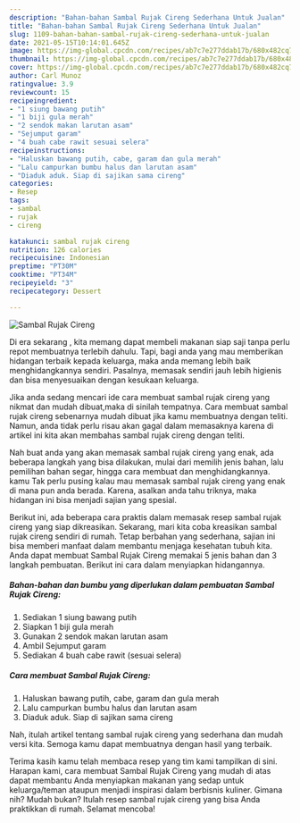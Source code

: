 ```yaml
---
description: "Bahan-bahan Sambal Rujak Cireng Sederhana Untuk Jualan"
title: "Bahan-bahan Sambal Rujak Cireng Sederhana Untuk Jualan"
slug: 1109-bahan-bahan-sambal-rujak-cireng-sederhana-untuk-jualan
date: 2021-05-15T10:14:01.645Z
image: https://img-global.cpcdn.com/recipes/ab7c7e277ddab17b/680x482cq70/sambal-rujak-cireng-foto-resep-utama.jpg
thumbnail: https://img-global.cpcdn.com/recipes/ab7c7e277ddab17b/680x482cq70/sambal-rujak-cireng-foto-resep-utama.jpg
cover: https://img-global.cpcdn.com/recipes/ab7c7e277ddab17b/680x482cq70/sambal-rujak-cireng-foto-resep-utama.jpg
author: Carl Munoz
ratingvalue: 3.9
reviewcount: 15
recipeingredient:
- "1 siung bawang putih"
- "1 biji gula merah"
- "2 sendok makan larutan asam"
- "Sejumput garam"
- "4 buah cabe rawit sesuai selera"
recipeinstructions:
- "Haluskan bawang putih, cabe, garam dan gula merah"
- "Lalu campurkan bumbu halus dan larutan asam"
- "Diaduk aduk. Siap di sajikan sama cireng"
categories:
- Resep
tags:
- sambal
- rujak
- cireng

katakunci: sambal rujak cireng 
nutrition: 126 calories
recipecuisine: Indonesian
preptime: "PT30M"
cooktime: "PT34M"
recipeyield: "3"
recipecategory: Dessert

---
```



![Sambal Rujak Cireng](https://img-global.cpcdn.com/recipes/ab7c7e277ddab17b/680x482cq70/sambal-rujak-cireng-foto-resep-utama.jpg)

Di era  sekarang , kita memang dapat membeli makanan siap saji tanpa perlu repot membuatnya terlebih dahulu. Tapi, bagi anda yang mau memberikan hidangan terbaik kepada keluarga, maka anda memang lebih baik menghidangkannya sendiri. Pasalnya, memasak sendiri jauh lebih higienis dan bisa menyesuaikan dengan kesukaan keluarga.

Jika anda sedang mencari ide cara membuat sambal rujak cireng yang nikmat dan mudah dibuat,maka di sinilah tempatnya. Cara membuat sambal rujak cireng  sebenarnya mudah dibuat jika kamu membuatnya dengan teliti. Namun, anda tidak perlu risau akan gagal dalam memasaknya 
karena di artikel ini kita akan membahas sambal rujak cireng dengan teliti.  



Nah buat anda yang akan memasak sambal rujak cireng yang enak, ada beberapa langkah yang bisa dilakukan, mulai dari memilih jenis bahan, lalu pemilihan bahan segar, hingga cara membuat dan menghidangkannya. kamu Tak perlu pusing kalau mau memasak sambal rujak cireng yang enak di mana pun anda berada. Karena, asalkan anda  tahu triknya, maka hidangan ini bisa menjadi sajian yang spesial.

Berikut ini, ada beberapa cara praktis  dalam memasak resep sambal rujak cireng yang siap dikreasikan. Sekarang, mari kita coba kreasikan sambal rujak cireng sendiri di rumah. Tetap berbahan yang sederhana, sajian ini bisa memberi manfaat dalam membantu menjaga kesehatan tubuh kita. Anda dapat membuat Sambal Rujak Cireng memakai 5 jenis bahan dan 3 langkah pembuatan. Berikut ini cara dalam menyiapkan hidangannya.

<!--inarticleads1-->

##### Bahan-bahan dan bumbu yang diperlukan dalam pembuatan Sambal Rujak Cireng:

1. Sediakan 1 siung bawang putih
1. Siapkan 1 biji gula merah
1. Gunakan 2 sendok makan larutan asam
1. Ambil Sejumput garam
1. Sediakan 4 buah cabe rawit (sesuai selera)




<!--inarticleads2-->

##### Cara membuat Sambal Rujak Cireng:

1. Haluskan bawang putih, cabe, garam dan gula merah
1. Lalu campurkan bumbu halus dan larutan asam
1. Diaduk aduk. Siap di sajikan sama cireng




Nah, itulah artikel tentang  sambal rujak cireng  yang sederhana dan mudah versi kita. Semoga kamu dapat membuatnya dengan hasil yang terbaik. 

Terima kasih kamu telah membaca resep yang tim kami tampilkan di sini. Harapan kami, cara membuat  Sambal Rujak Cireng yang mudah di atas dapat membantu Anda menyiapkan makanan yang sedap untuk keluarga/teman ataupun menjadi inspirasi dalam berbisnis kuliner. Gimana nih? Mudah bukan? Itulah resep sambal rujak cireng yang bisa Anda praktikkan di rumah. Selamat mencoba!

